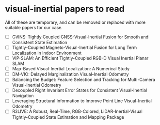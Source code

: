 # visual-inertial papers to read

All of these are temporary, and can be removed or replaced with more suitable papers for our case. 

- [ ] GVINS: Tightly Coupled GNSS-Visual-Inertial Fusion for Smooth and Consistent State Estimation
- [ ] Tightly-Coupled Magneto-Visual-Inertial Fusion for Long Term Localization in Indoor Environment
- [ ] VIP-SLAM: An Efficient Tightly-Coupled RGB-D Visual Inertial Planar SLAM
- [ ] Map-Based Visual-Inertial Localization: A Numerical Study
- [ ] DM-VIO: Delayed Marginalization Visual-Inertial Odometry
- [ ] Balancing the Budget: Feature Selection and Tracking for Multi-Camera Visual-Inertial Odometry
- [ ] Decoupled Right Invariant Error States for Consistent Visual-Inertial Navigation
- [ ] Leveraging Structural Information to Improve Point Line Visual-Inertial Odometry
- [ ] R3LIVE: A Robust, Real-Time, RGB-Colored, LiDAR-Inertial-Visual Tightly-Coupled State Estimation and Mapping Package
